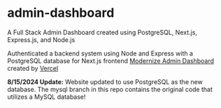 # admin-dashboard

A Full Stack Admin Dashboard created using PostgreSQL, Next.js, Express.js, and Node.js 

Authenticated a backend system using Node and Express with a PostgreSQL database for Next.js frontend [Modernize Admin Dashboard](https://vercel.com/templates/next.js/modernize-admin-dashboard) created by [Vercel](https://vercel.com/)

<strong>8/15/2024 Update:</strong> Website updated to use PostgreSQL as the new database. The mysql branch in this repo contains the original code that utilizes a MySQL database!
